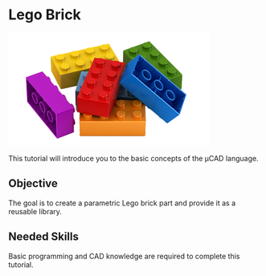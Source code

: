 # Lego Brick

![Picture](title.png)

This tutorial will introduce you to the basic concepts of the µCAD language.

## Objective

The goal is to create a parametric Lego brick part and provide it as a reusable library.

## Needed Skills

Basic programming and CAD knowledge are required to complete this tutorial.
